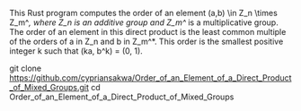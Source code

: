 This Rust program computes the order of an element (a,b) \in Z_n \times Z_m^*, where Z_n is an additive group and Z_m^* is a multiplicative group. 
The order of an element in this direct product is the least common multiple of the orders of a in Z_n and b in  Z_m^*.
This order is the smallest positive integer k such that  (ka, b^k) = (0, 1).

git clone https://github.com/cypriansakwa/Order_of_an_Element_of_a_Direct_Product_of_Mixed_Groups.git
cd Order_of_an_Element_of_a_Direct_Product_of_Mixed_Groups
